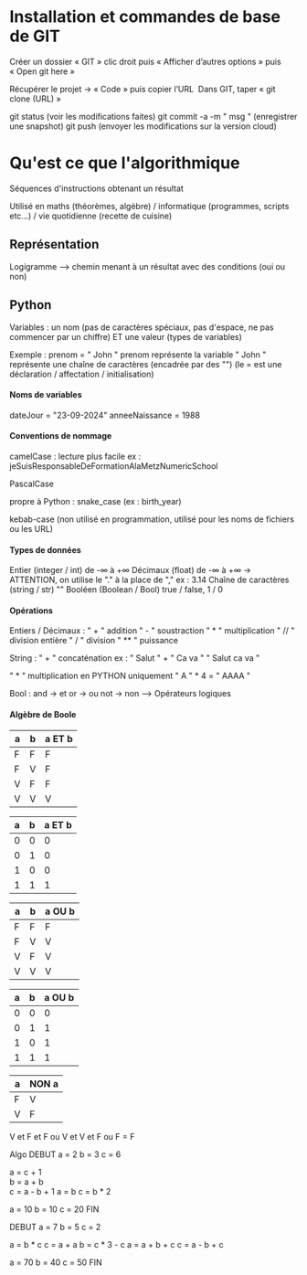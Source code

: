 # Installation et commandes de base de GIT

Créer un dossier « GIT »
clic droit puis « Afficher d’autres options » puis « Open git here » 

  
Récupérer le projet -> « Code » puis copier l’URL 
Dans GIT, taper « git clone (URL) »

git status (voir les modifications faites)
git commit -a -m " msg " (enregistrer une snapshot)
git push (envoyer les modifications sur la version cloud)

# Qu'est ce que l'algorithmique 

Séquences d'instructions obtenant un résultat

Utilisé en maths (théorèmes, algèbre) / informatique (programmes, scripts etc...) / vie quotidienne (recette de cuisine)

## Représentation 

Logigramme --> chemin menant à un résultat avec des conditions (oui ou non)

## Python 

Variables : un nom (pas de caractères spéciaux, pas d'espace, ne pas commencer par un chiffre) ET une valeur (types de variables)

Exemple : prenom = " John " 
prenom représente la variable
" John " représente une chaîne de caractères (encadrée par des "")
(le = est une déclaration / affectation / initialisation)

#### Noms de variables 

dateJour = "23-09-2024"
anneeNaissance = 1988

#### Conventions de nommage

camelCase : lecture plus facile 
ex : jeSuisResponsableDeFormationAlaMetzNumericSchool

PascalCase

propre à Python : snake_case (ex : birth_year)

kebab-case (non utilisé en programmation, utilisé pour les noms de fichiers ou les URL)

#### Types de données 

Entier (integer / int) de -∞ à +∞
Décimaux (float) de -∞ à +∞ -> ATTENTION, on utilise le "." à la place de "," ex : 3.14
Chaîne de caractères (string / str) ""
Booléen (Boolean / Bool) true / false, 1 / 0

#### Opérations 

Entiers / Décimaux :
	" + " addition
	" - " soustraction
	" * " multiplication 
	" // " division entière
	" / " division
	" ** " puissance

String : 
" + " concaténation 
ex : " Salut " + " Ca va "
		" Salut ca va "

" * " multiplication en PYTHON uniquement 
" A " * 4 = " AAAA "

Bool :
and -> et 
or -> ou
not -> non
--> Opérateurs logiques 

#### Algèbre de Boole


| a   | b   | a ET b |
| --- | --- | ------ |
| F   | F   | F      |
| F   | V   | F      |
| V   | F   | F      |
| V   | V   | V      |

| a   | b   | a ET b |
| --- | --- | ------ |
| 0   | 0   | 0      |
| 0   | 1   | 0      |
| 1   | 0   | 0      |
| 1   | 1   | 1      |

| a   | b   | a OU b |
| --- | --- | ------ |
| F   | F   | F      |
| F   | V   | V      |
| V   | F   | V      |
| V   | V   | V      |

| a   | b   | a OU b |
| --- | --- | ------ |
| 0   | 0   | 0      |
| 0   | 1   | 1      |
| 1   | 0   | 1      |
| 1   | 1   | 1      |

| a   | NON a |
| --- | ----- |
| F   | V     |
| V   | F     |

V et F et F ou V et V et F ou F  = F

Algo 
DEBUT
a = 2 
b = 3
c = 6

a = c + 1  
b = a + b  
c = a - b + 1 
a = b 
c = b * 2 

a = 10
b = 10
c = 20
FIN

DEBUT
a = 7 
b = 5 
c = 2 

a = b * c 
c = a + a 
b = c * 3 - c 
a = a + b + c 
c = a - b + c 

a = 70
b = 40
c = 50
FIN

